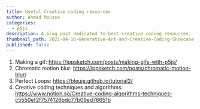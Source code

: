 ```yaml
---
title: Useful Creative coding resources
author: Ahmad Moussa
categories:
  - p5js
description: A blog post dedicated to best creative coding resources.
thumbnail_path: 2021-04-16-Generative-Art-and-Creative-Coding-Showcase.png
published: false
---
```


1. Making a gif: https://ippsketch.com/posts/making-gifs-with-p5js/
2. Chromatic motion blur: https://ippsketch.com/posts/chromatic-motion-blur/
3. Perfect Loops: https://bleuje.github.io/tutorial2/
4. Creative coding techniques and algorithms: https://www.notion.so/Creative-coding-algorithms-techniques-c5550ef2f7574126bdc77b09ed76651b
